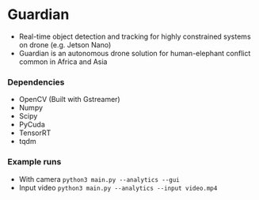 # Guardian
- Real-time object detection and tracking for highly constrained systems on drone (e.g. Jetson Nano)
- Guardian is an autonomous drone solution for human-elephant conflict common in Africa and Asia

### Dependencies
- OpenCV (Built with Gstreamer)
- Numpy
- Scipy
- PyCuda
- TensorRT
- tqdm

### Example runs
- With camera
  `python3 main.py --analytics --gui`
- Input video
  `python3 main.py --analytics --input video.mp4`
